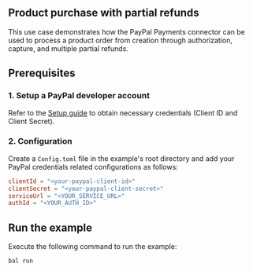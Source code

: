 ## Product purchase with partial refunds

This use case demonstrates how the PayPal Payments connector can be used to process a product order from creation through authorization, capture, and multiple partial refunds.

## Prerequisites

### 1. Setup a PayPal developer account

Refer to the [Setup guide](https://developer.paypal.com/docs/api/overview/) to obtain necessary credentials (Client ID and Client Secret).

### 2. Configuration

Create a `Config.toml` file in the example's root directory and add your PayPal credentials related configurations as follows:

```toml
clientId = "<your-paypal-client-id>"
clientSecret = "<your-paypal-client-secret>"
serviceUrl = "<YOUR_SERVICE_URL>"
authId = "<YOUR_AUTH_ID>"
```

## Run the example

Execute the following command to run the example:

```bash
bal run
```
